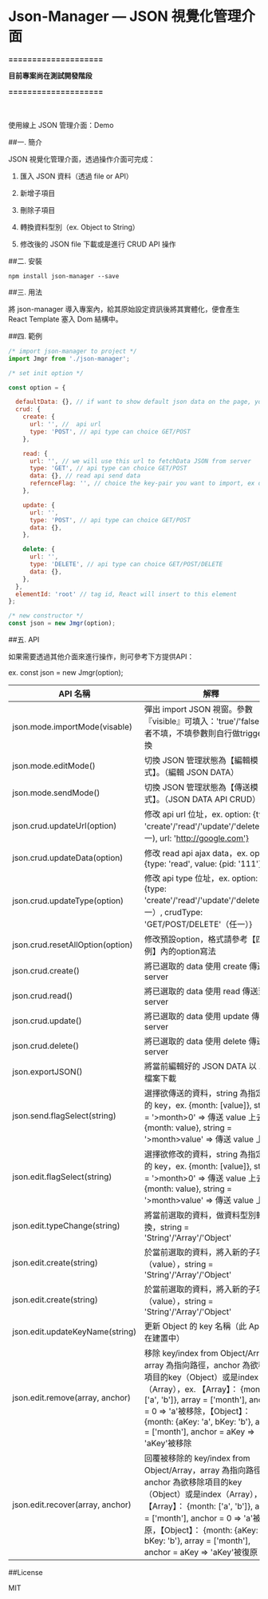 Json-Manager — JSON 視覺化管理介面
================================
**====================**

**目前專案尚在測試開發階段**

**====================**

<br/>
<br/>
使用線上 JSON 管理介面：Demo

##一. 簡介

JSON 視覺化管理介面，透過操作介面可完成：

1. 匯入 JSON 資料（透過 file or API）

2. 新增子項目

3. 刪除子項目

4. 轉換資料型別（ex. Object to String）

5. 修改後的 JSON file 下載或是進行 CRUD API 操作



##二. 安裝

	npm install json-manager --save

##三. 用法

將 json-manager 導入專案內，給其原始設定資訊後將其實體化，便會產生 React Template 塞入 Dom 結構中。

##四. 範例

```jsx
/* import json-manager to project */
import Jmgr from './json-manager';

/* set init option */

const option = {

  defaultData: {}, // if want to show default json data on the page, you can write in defaultData
  crud: {
    create: {
      url: '', //  api url
      type: 'POST', // api type can choice GET/POST
    },

    read: {
      url: '', // we will use this url to fetchData JSON from server
      type: 'GET', // api type can choice GET/POST
      data: {}, // read api send data
      refernceFlag: '', // choice the key-pair you want to import, ex data>status
    },

    update: {
      url: '',
      type: 'POST', // api type can choice GET/POST
      data: {},
    },

    delete: {
      url: '',
      type: 'DELETE', // api type can choice GET/POST/DELETE
      data: {},
    },
  },
  elementId: 'root' // tag id, React will insert to this element
};

/* new constructor */
const json = new Jmgr(option);


```

##五. API

如果需要透過其他介面來進行操作，則可參考下方提供API：

ex. const json = new Jmgr(option);

API 名稱                       |  解釋
------------------------------ | -------------
json.mode.importMode(visable) | 彈出 import JSON 視窗。參數『visible』可填入：'true'/'false'/或者不填，不填參數則自行做trigger切換
json.mode.editMode()   | 切換 JSON 管理狀態為【編輯模式】。（編輯 JSON DATA）
json.mode.sendMode()   | 切換 JSON 管理狀態為【傳送模式】。（JSON DATA API CRUD）
json.crud.updateUrl(option) | 修改 api url 位址，ex. option: {type: 'create'/'read'/'update'/'delete'(任一), url: 'http://google.com'}
json.crud.updateData(option) | 修改 read api ajax data，ex. option: {type: 'read', value: {pid: '111'}}
json.crud.updateType(option) | 修改 api type 位址，ex. option: {type: 'create'/'read'/'update'/'delete'（任一）, crudType: 'GET/POST/DELETE'（任一）}
json.crud.resetAllOption(option) | 修改預設option，格式請參考【四. 範例】內的option寫法
json.crud.create() | 將已選取的 data 使用 create 傳送至 server
json.crud.read() | 將已選取的 data 使用 read 傳送至 server
json.crud.update() | 將已選取的 data 使用 update 傳送至 server
json.crud.delete() | 將已選取的 data 使用 delete 傳送至 server
json.exportJSON() | 將當前編輯好的 JSON DATA 以 .json 檔案下載
json.send.flagSelect(string) | 選擇欲傳送的資料，string 為指定到的 key，ex. {month: [value]}, string = '>month>0' => 傳送 value 上去，{month: value}, string = '>month>value' => 傳送 value 上去
json.edit.flagSelect(string) | 選擇欲修改的資料，string 為指定到的 key，ex. {month: [value]}, string = '>month>0' => 傳送 value 上去，{month: value}, string = '>month>value' => 傳送 value 上去
json.edit.typeChange(string) | 將當前選取的資料，做資料型別轉換，string = 'String'/'Array'/'Object'
json.edit.create(string) | 於當前選取的資料，將入新的子項目（value），string = 'String'/'Array'/'Object'
json.edit.create(string) | 於當前選取的資料，將入新的子項目（value），string = 'String'/'Array'/'Object'
json.edit.updateKeyName(string) | 更新 Object 的 key 名稱（此 Api 尚在建置中）
json.edit.remove(array, anchor) | 移除 key/index from Object/Array，array 為指向路徑，anchor 為欲移除項目的key（Object）或是index（Array），ex. 【Array】： {month: ['a', 'b']}, array = ['month'], anchor = 0 => 'a'被移除，【Object】： {month: {aKey: 'a', bKey: 'b'}, array = ['month'], anchor = aKey => 'aKey'被移除
json.edit.recover(array, anchor) | 回覆被移除的 key/index from Object/Array，array 為指向路徑，anchor 為欲移除項目的key（Object）或是index（Array），ex. 【Array】： {month: ['a', 'b']}, array = ['month'], anchor = 0 => 'a'被復原，【Object】：  {month: {aKey: 'a', bKey: 'b'}, array = ['month'], anchor = aKey => 'aKey'被復原



##License

MIT
